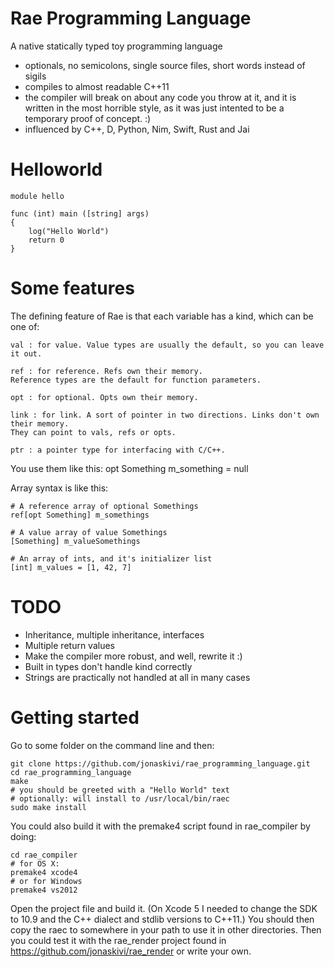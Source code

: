Rae Programming Language
========================

A native statically typed toy programming language
- optionals, no semicolons, single source files, short words instead of sigils
- compiles to almost readable C++11
- the compiler will break on about any code you throw at it, and it is written in the most horrible style, as it was just intented to be a temporary proof of concept. :)
- influenced by C++, D, Python, Nim, Swift, Rust and Jai

# Helloworld

	module hello

	func (int) main ([string] args)
	{
		log("Hello World")
		return 0
	}

# Some features

The defining feature of Rae is that each variable has a kind, which can be one of:
	
	val : for value. Value types are usually the default, so you can leave it out.
	
	ref : for reference. Refs own their memory.
	Reference types are the default for function parameters.
	
	opt : for optional. Opts own their memory.
	
	link : for link. A sort of pointer in two directions. Links don't own their memory.
	They can point to vals, refs or opts.
	
	ptr : a pointer type for interfacing with C/C++.

You use them like this:
	opt Something m_something = null

Array syntax is like this:
	
	# A reference array of optional Somethings
	ref[opt Something] m_somethings

	# A value array of value Somethings
	[Something] m_valueSomethings

	# An array of ints, and it's initializer list
	[int] m_values = [1, 42, 7]


# TODO
- Inheritance, multiple inheritance, interfaces
- Multiple return values
- Make the compiler more robust, and well, rewrite it :)
- Built in types don't handle kind correctly
- Strings are practically not handled at all in many cases

# Getting started

Go to some folder on the command line and then:

	git clone https://github.com/jonaskivi/rae_programming_language.git
	cd rae_programming_language
	make
	# you should be greeted with a "Hello World" text
	# optionally: will install to /usr/local/bin/raec
	sudo make install

You could also build it with the premake4 script found in rae_compiler by doing:

	cd rae_compiler
	# for OS X:
	premake4 xcode4
	# or for Windows
	premake4 vs2012

Open the project file and build it. (On Xcode 5 I needed to change the SDK to 10.9 and the C++ dialect and stdlib versions to C++11.)
You should then copy the raec to somewhere in your path to use it in other directories.
Then you could test it with the rae_render project found in https://github.com/jonaskivi/rae_render
or write your own.

